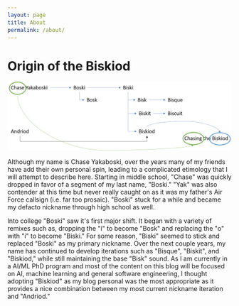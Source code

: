```yaml
---
layout: page
title: About
permalink: /about/
---
```

# Origin of the Biskiod

![Biskiod Etymology Diagram](/assets/imgs/biskiod_etymology_diagram.png)

Although my name is Chase Yakaboski, over the years many of my friends have add their own personal spin, leading to a complicated etimology that I will attempt to describe here. Starting in middle school, "Chase" was quickly dropped in favor of a segment of my last name, "Boski." "Yak" was also contender at this time but never really caught on as it was my father's Air Force callsign (i.e. far too prosaic). "Boski" stuck for a while and became my defacto nickname through high school as well.

Into college "Boski" saw it's first major shift. It began with a variety of remixes such as, dropping the "i" to become "Bosk" and replacing the "o" with "i" to become "Biski." For some reason, "Biski" seemed to stick and replaced "Boski" as my primary nickname. Over the next couple years, my name has continued to develop iterations such as "Bisque", "Biskit", and "Biskiod," while still maintaining the base "Bisk" sound.  As I am currently in a AI/ML PhD program and most of the content on this blog will be focused on AI, machine learning and general software engineering, I thought adopting "Biskiod" as my blog personal was the most appropriate as it provides a nice combination between my most current nickname iteration and "Andriod."
